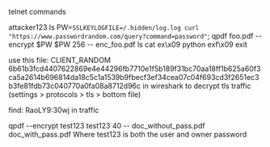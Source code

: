 telnet commands

attacker123
ls
PW=`SSLKEYLOGFILE=/.hidden/log.log curl "https://www.passwordrandom.com/query?command=password"`; qpdf foo.pdf --encrypt $PW $PW 256 -- enc_foo.pdf
ls
cat ex\x09
python exf\x09
exit


use this file:
CLIENT_RANDOM 6b61b3fcd4407622869e4e44296fb7710e1f5b189f31bc70aa18ff1b625a60f3 ca5a2614b696814da18c5c1a1539b9fbecf3ef34cea07c04f693cd3f2651ec3b3fe81fdb73c040770a0fa08a8712d96c
in wireshark to decrypt tls traffic (settings > protocols > tls > bottom file)

find: RaoLY9:30wj in traffic


qpdf --encrypt test123 test123 40 -- doc_without_pass.pdf doc_with_pass.pdf
Where test123 is both the user and owner password
